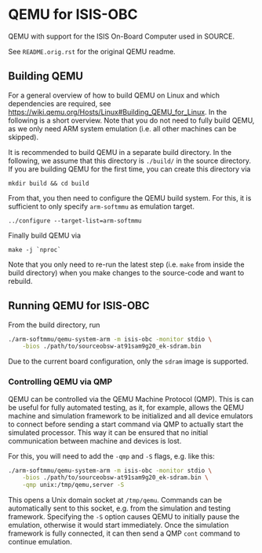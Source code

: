 # QEMU for ISIS-OBC

QEMU with support for the ISIS On-Board Computer used in SOURCE.

See `README.orig.rst` for the original QEMU readme.


## Building QEMU

For a general overview of how to build QEMU on Linux and which dependencies are required, see https://wiki.qemu.org/Hosts/Linux#Building_QEMU_for_Linux.
In the following is a short overview.
Note that you do not need to fully build QEMU, as we only need ARM system emulation (i.e. all other machines can be skipped).

It is recommended to build QEMU in a separate build directory.
In the following, we assume that this directory is `./build/` in the source directory.
If you are building QEMU for the first time, you can create this directory via
```
mkdir build && cd build
```
From that, you then need to configure the QEMU build system.
For this, it is sufficient to only specify `arm-softmmu` as emulation target.
```
../configure --target-list=arm-softmmu
```
Finally build QEMU via
```
make -j `nproc`
```
Note that you only need to re-run the latest step (i.e. `make` from inside the build directory) when you make changes to the source-code and want to rebuild.


## Running QEMU for ISIS-OBC

From the build directory, run
```sh
./arm-softmmu/qemu-system-arm -m isis-obc -monitor stdio \
    -bios ./path/to/sourceobsw-at91sam9g20_ek-sdram.bin
```
Due to the current board configuration, only the `sdram` image is supported.

### Controlling QEMU via QMP

QEMU can be controlled via the QEMU Machine Protocol (QMP).
This is can be useful for fully automated testing, as it, for example, allows the QEMU machine and simulation framework to be initialized and all device emulators to connect before sending a start command via QMP to actually start the simulated processor.
This way it can be ensured that no initial communication between machine and devices is lost.

For this, you will need to add the `-qmp` and `-S` flags, e.g. like this:
```sh
./arm-softmmu/qemu-system-arm -m isis-obc -monitor stdio \
    -bios ./path/to/sourceobsw-at91sam9g20_ek-sdram.bin \
    -qmp unix:/tmp/qemu,server -S
```
This opens a Unix domain socket at `/tmp/qemu`.
Commands can be automatically sent to this socket, e.g. from the simulation and testing framework.
Specifying the `-S` option causes QEMU to initially pause the emulation, otherwise it would start immediately.
Once the simulation framework is fully connected, it can then send a QMP `cont` command to continue emulation.
